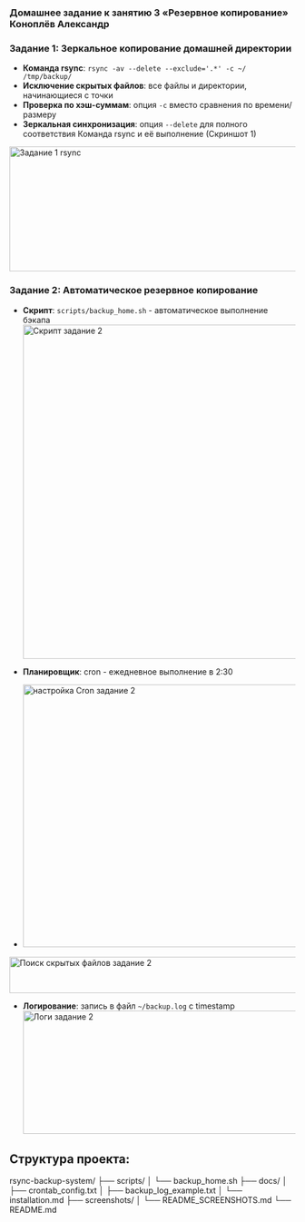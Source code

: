 ### Домашнее задание к занятию 3 «Резервное копирование» Коноплёв Александр

### Задание 1: Зеркальное копирование домашней директории
- **Команда rsync**: `rsync -av --delete --exclude='.*' -c ~/ /tmp/backup/`
- **Исключение скрытых файлов**: все файлы и директории, начинающиеся с точки
- **Проверка по хэш-суммам**: опция `-c` вместо сравнения по времени/размеру
- **Зеркальная синхронизация**: опция `--delete` для полного соответствия
  Команда rsync и её выполнение (Скриншот 1)
<img width="797" height="220" alt="Задание 1 rsync" src="https://github.com/user-attachments/assets/4169b8eb-882f-49f7-b7c0-c31e712bbff0" />

### Задание 2: Автоматическое резервное копирование
- **Скрипт**: `scripts/backup_home.sh` - автоматическое выполнение бэкапа
  <img width="808" height="589" alt="Скрипт задание 2" src="https://github.com/user-attachments/assets/b8880df9-01de-497e-9eaa-d651953dd4c3" />
  
- **Планировщик**: cron - ежедневное выполнение в 2:30
- 
  <img width="575" height="463" alt="настройка Cron задание 2" src="https://github.com/user-attachments/assets/032a6f5e-9c66-43df-ad96-bb7f7eaa4dba" />
  
<img width="827" height="64" alt="Поиск скрытых файлов задание 2" src="https://github.com/user-attachments/assets/59a82ac6-dbc3-4218-a1d1-414010278a8b" />

- **Логирование**: запись в файл `~/backup.log` с timestamp
  <img width="722" height="217" alt="Логи задание 2" src="https://github.com/user-attachments/assets/3477fa1b-6ff3-42b8-9fe4-0db0fa20a055" />


## Структура проекта:
rsync-backup-system/
├── scripts/
│ └── backup_home.sh
├── docs/
│ ├── crontab_config.txt
│ ├── backup_log_example.txt
│ └── installation.md
├── screenshots/
│ └── README_SCREENSHOTS.md
└── README.md
